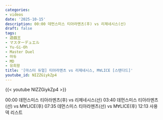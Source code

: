 ```yaml
---
categories:
- videos
date: '2025-10-15'
description: 00:00 데먼스미스 티아라멘츠(후) vs 리제네시스(선)
draft: false
tags:
- 遊戯王
- マスターデュエル
- Yu-Gi-Oh
- Master Duel
- 마듀
- MD
- 유희왕
title: '[마스터 듀얼] 티아라멘츠 vs 리제네시스, M∀LICE [스탠다드]'
youtube_id: NIZZGiykZp4
---
```



{{< youtube NIZZGiykZp4 >}}

00:00 데먼스미스 티아라멘츠(후) vs 리제네시스(선)
03:40 데먼스미스 티아라멘츠(선) vs M∀LICE(후)
07:35  데먼스미스 티아라멘츠(선) vs M∀LICE(후)
12:13 사용 덱 리스트